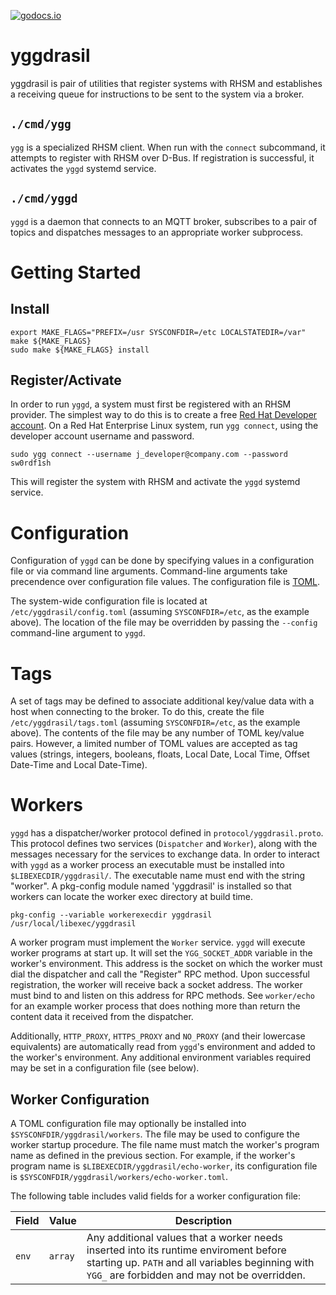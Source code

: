 [![godocs.io](https://godocs.io/github.com/RedHatInsights/yggdrasil?status.svg)](https://godocs.io/github.com/RedHatInsights/yggdrasil)

# yggdrasil

yggdrasil is pair of utilities that register systems with RHSM and establishes
a receiving queue for instructions to be sent to the system via a broker.

## `./cmd/ygg`

`ygg` is a specialized RHSM client. When run with the `connect` subcommand, it
attempts to register with RHSM over D-Bus. If registration is successful, it
activates the `yggd` systemd service.

## `./cmd/yggd`

`yggd` is a daemon that connects to an MQTT broker, subscribes to a pair of
topics and dispatches messages to an appropriate worker subprocess.

# Getting Started

## Install

```
export MAKE_FLAGS="PREFIX=/usr SYSCONFDIR=/etc LOCALSTATEDIR=/var"
make ${MAKE_FLAGS}
sudo make ${MAKE_FLAGS} install
```

## Register/Activate

In order to run `yggd`, a system must first be registered with an RHSM provider.
The simplest way to do this is to create a free [Red Hat Developer
account](https://developers.redhat.com/register). On a Red Hat Enterprise Linux
system, run `ygg connect`, using the developer account username and password.

```
sudo ygg connect --username j_developer@company.com --password sw0rdf1sh
```

This will register the system with RHSM and activate the `yggd` systemd service.

# Configuration

Configuration of `yggd` can be done by specifying values in a configuration file
or via command line arguments. Command-line arguments take precendence over
configuration file values. The configuration file is [TOML](https://toml.io).

The system-wide configuration file is located at `/etc/yggdrasil/config.toml` 
(assuming `SYSCONFDIR=/etc`, as the example above). The location of the file may
be overridden by passing the `--config` command-line argument to `yggd`.

# Tags

A set of tags may be defined to associate additional key/value data with a host
when connecting to the broker. To do this, create the file
`/etc/yggdrasil/tags.toml` (assuming `SYSCONFDIR=/etc`, as the example above).
The contents of the file may be any number of TOML key/value pairs. However, a
limited number of TOML values are accepted as tag values (strings, integers,
booleans, floats, Local Date, Local Time, Offset Date-Time and Local Date-Time).

# Workers

`yggd` has a dispatcher/worker protocol defined in `protocol/yggdrasil.proto`.
This protocol defines two services (`Dispatcher` and `Worker`), along with the
messages necessary for the services to exchange data. In order to interact with
`yggd` as a worker process an executable must be installed into
`$LIBEXECDIR/yggdrasil/`. The executable name must end with the string "worker".
A pkg-config module named 'yggdrasil' is installed so that workers can locate
the worker exec directory at build time.

```
pkg-config --variable workerexecdir yggdrasil
/usr/local/libexec/yggdrasil
```

A worker program must implement the `Worker` service. `yggd` will execute
worker programs at start up. It will set the `YGG_SOCKET_ADDR` variable in the
worker's environment. This address is the socket on which the worker must dial
the dispatcher and call the "Register" RPC method. Upon successful registration,
the worker will receive back a socket address. The worker must bind to and
listen on this address for RPC methods. See `worker/echo` for an example worker
process that does nothing more than return the content data it received from the
dispatcher.

Additionally, `HTTP_PROXY`, `HTTPS_PROXY` and `NO_PROXY` (and their lowercase
equivalents) are automatically read from `yggd`'s environment and added to the
worker's environment. Any additional environment variables required may be set
in a configuration file (see below).

## Worker Configuration

A TOML configuration file may optionally be installed into
`$SYSCONFDIR/yggdrasil/workers`. The file may be used to configure the worker
startup procedure. The file name must match the worker's program name as defined
in the previous section. For example, if the worker's program name is
`$LIBEXECDIR/yggdrasil/echo-worker`, its configuration file is
`$SYSCONFDIR/yggdrasil/workers/echo-worker.toml`.

The following table includes valid fields for a worker configuration file:

| **Field**  | **Value** | **Description** |
| ---------- | --------- | --------------- |
| `env`      | `array`   | Any additional values that a worker needs inserted into its runtime enviroment before starting up. `PATH` and all variables beginning with `YGG_` are forbidden and may not be overridden. |
